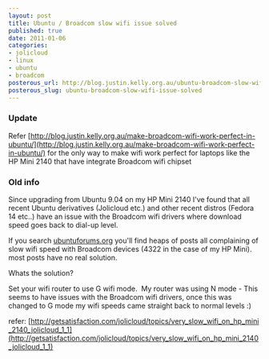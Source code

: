 ```yaml
--- 
layout: post
title: Ubuntu / Broadcom slow wifi issue solved
published: true
date: 2011-01-06
categories: 
- jolicloud
- linux
- ubuntu
- broadcom
posterous_url: http://blog.justin.kelly.org.au/ubuntu-broadcom-slow-wifi-issue-solved
posterous_slug: ubuntu-broadcom-slow-wifi-issue-solved
---
```

### Update
Refer [http://blog.justin.kelly.org.au/make-broadcom-wifi-work-perfect-in-ubuntu/](http://blog.justin.kelly.org.au/make-broadcom-wifi-work-perfect-in-ubuntu/) for the only way to make 
wifi work perfect for laptops like the HP Mini 2140 that have integrate Broadcom wifi chipset

### Old info

Since upgrading from Ubuntu 9.04 on my HP Mini 2140 I've found that all recent Ubuntu derivatives (Jolicloud etc.) 
and other recent distros (Fedora 14 etc..) have an issue with the Broadcom wifi drivers where download speed goes back to dial-up level. 

If you search [ubuntuforums.org](http://ubuntuforums.org) you'll find heaps of posts all complaining of 
slow wifi speed with Broadcom devices (4322 in the case of my HP Mini). most posts have no real solution.

Whats the solution?

Set your wifi router to use G wifi mode.  My router was using N mode - This seems to
have issues with the Broadcom wifi drivers, once this was 
changed to G mode my wifi speeds came straight back to normal levels :)

refer: [http://getsatisfaction.com/jolicloud/topics/very_slow_wifi_on_hp_mini_2140_jolicloud_1_1](http://getsatisfaction.com/jolicloud/topics/very_slow_wifi_on_hp_mini_2140_jolicloud_1_1)
